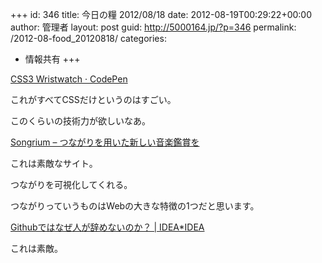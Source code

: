 +++
id: 346
title: 今日の糧 2012/08/18
date: 2012-08-19T00:29:22+00:00
author: 管理者
layout: post
guid: http://5000164.jp/?p=346
permalink: /2012-08-food_20120818/
categories:
  - 情報共有
+++
<section> 

<div>
  <a href="http://codepen.io/TheSisb/pen/eAHyJ">CSS3 Wristwatch · CodePen</a>
</div>

これがすべてCSSだけというのはすごい。
  
このくらいの技術力が欲しいなあ。 </section> <section> 

<div>
  <a href="http://songrium.jp/">Songrium &#8211; つながりを用いた新しい音楽鑑賞を</a>
</div>

これは素敵なサイト。
  
つながりを可視化してくれる。
  
つながりっていうものはWebの大きな特徴の1つだと思います。 </section> <section> 

<div>
  <a href="http://www.ideaxidea.com/archives/2012/08/github_slides.html">Githubではなぜ人が辞めないのか？ | IDEA*IDEA</a>
</div>

これは素敵。 </section>